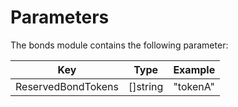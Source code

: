 # Parameters

The bonds module contains the following parameter:

| Key                | Type       | Example  |
|--------------------|------------|----------|
| ReservedBondTokens | []string   | "tokenA" |